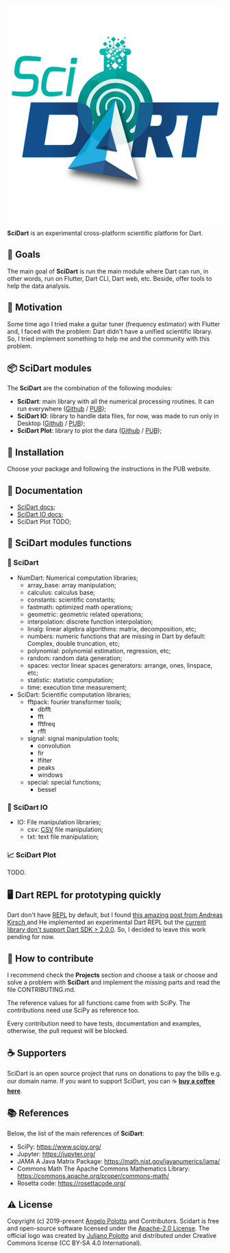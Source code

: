 <div style="text-align:center">
    <img class="img-fluid" src="https://github.com/scidart/scidart.org/blob/master/img/logo_small.png?raw=true"  alt="SciDart logo"/>
</div>

**SciDart** is an experimental cross-platform scientific platform for Dart.

## 🏹 Goals

The main goal of **SciDart** is run the main module where Dart can run, in other words, run on Flutter, Dart CLI, Dart web, etc. Beside, offer tools to help the data analysis.

## 🏃 Motivation

Some time ago I tried make a guitar tuner (frequency estimator) with Flutter and, I faced with the problem: Dart didn't have a unified scientific library. So, I tried implement something to help me and the community with this problem.

## 📦 SciDart modules

The **SciDart** are the combination of the following modules:

- **SciDart**: main library with all the numerical processing routines. It can run everywhere ([Github](https://github.com/scidart/scidart) / [PUB](https://pub.dev/packages/scidart));
- **SciDart IO**: library to handle data files, for now, was made to run only in Desktop ([Github](https://github.com/scidart/scidart_io) / [PUB](https://pub.dev/packages/scidart_io));
- **SciDart Plot**: library to plot the data ([Github](https://github.com/scidart/scidart_plot) / [PUB](https://pub.dev/packages/scidart_plot));

## 🔌 Installation

Choose your package and following the instructions in the PUB website.

## 📁 Documentation

- [SciDart docs](https://pub.dev/documentation/scidart/latest/);
- [SciDart IO docs](https://pub.dev/documentation/scidart_io/latest/);
- SciDart Plot TODO;

## 🧬 SciDart modules functions

### 🧪 SciDart

- NumDart: Numerical computation libraries;
  - array_base: array manipulation;
  - calculus: calculus base;
  - constants: scientific constants;
  - fastmath: optimized math operations;
  - geometric: geometric related operations;
  - interpolation: discrete function interpolation;
  - linalg: linear algebra algorithms: matrix, decomposition, etc;
  - numbers: numeric functions that are missing in Dart by default: Complex, double truncation, etc;
  - polynomial: polynomial estimation, regression, etc;
  - random: random data generation;
  - spaces: vector linear spaces generators: arrange, ones, linspace, etc;
  - statistic: statistic computation;
  - time: execution time measurement;
- SciDart: Scientific computation libraries;
  - fftpack: fourier transformer tools;
    - dbfft
    - fft
    - fftfreq
    - rfft
  - signal: signal manipulation tools;
    - convolution
    - fir
    - lfilter
    - peaks
    - windows
  - special: special functions;
    - bessel

### 📡 SciDart IO

- IO: File manipulation libraries;
  - csv: [CSV](https://en.wikipedia.org/wiki/Comma-separated_values) file manipulation;
  - txt: text file manipulation;

### 📈 SciDart Plot

TODO.

## 🖥 Dart REPL for prototyping quickly

Dart don't have [REPL](https://en.wikipedia.org/wiki/Read%E2%80%93eval%E2%80%93print_loop) by default, but I found [this amazing post from Andreas Kirsch
](https://medium.com/dartlang/dart-repl-poc-f327e3769b6f) and He implemented an experimental Dart REPL but the [current library don't support Dart SDK > 2.0.0](https://github.com/BlackHC/dart_repl/issues/5).
So, I decided to leave this work pending for now.

## 🙌 How to contribute

I recommend check the __Projects__ section and choose a task or choose and solve a problem with **SciDart** and 
implement the missing parts and read the file CONTRIBUTING.md.

The reference values for all functions came from with SciPy. The contributions need use SciPy as reference too.

Every contribution need to have tests, documentation and examples, otherwise, the pull request will be blocked.

## ☕ Supporters

SciDart is an open source project that runs on donations to pay the bills e.g. our domain name. If you want to support SciDart, you can ☕ [**buy a coffee here**](https://www.buymeacoffee.com/polotto).

## 📚 References

Below, the list of the main references of **SciDart**:

- SciPy: https://www.scipy.org/
- Jupyter: https://jupyter.org/
- JAMA A Java Matrix Package: https://math.nist.gov/javanumerics/jama/
- Commons Math The Apache Commons Mathematics Library: https://commons.apache.org/proper/commons-math/
- Rosetta code: https://rosettacode.org/

## ⚠ License

Copyright (c) 2019-present [Angelo Polotto](https://github.com/polotto) and Contributors. Scidart is free and open-source software licensed under the [Apache-2.0 License](./LICENSE). The official logo was created by [Juliano Polotto](https://www.linkedin.com/in/juliano-polotto-550ba379/) and distributed under Creative Commons license (CC BY-SA 4.0 International).